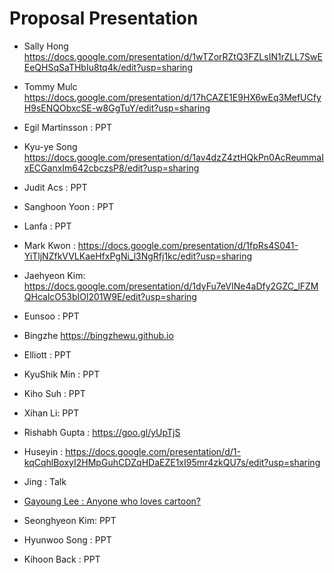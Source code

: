 # Proposal Presentation



* Sally Hong
https://docs.google.com/presentation/d/1wTZorRZtQ3FZLsIN1rZLL7SwEEeQHSqSaTHbIu8tq4k/edit?usp=sharing

* Tommy Mulc
https://docs.google.com/presentation/d/17hCAZE1E9HX6wEq3MefUCfyH9sENQObxcSE-w8GgTuY/edit?usp=sharing

* Egil Martinsson : PPT

* Kyu-ye Song
https://docs.google.com/presentation/d/1av4dzZ4ztHQkPn0AcReummaIxECGanxIm642cbczsP8/edit?usp=sharing


* Judit Acs : PPT

* Sanghoon Yoon : PPT

* Lanfa : PPT

* Mark Kwon : 
https://docs.google.com/presentation/d/1fpRs4S041-YiTljNZfkVVLKaeHfxPgNi_l3NgRfj1kc/edit?usp=sharing

* Jaehyeon Kim:
https://docs.google.com/presentation/d/1dyFu7eVINe4aDfy2GZC_lFZMQHcalcO53bIOl201W9E/edit?usp=sharing

* Eunsoo : PPT

* Bingzhe
https://bingzhewu.github.io

* Elliott : PPT

* KyuShik Min : PPT

* Kiho Suh : PPT

* Xihan Li: PPT

* Rishabh Gupta : https://goo.gl/yUpTjS 

* Huseyin : 
https://docs.google.com/presentation/d/1-kqCqhlBoxyI2HMpGuhCDZqHDaEZE1xI95mr4zkQU7s/edit?usp=sharing

* Jing : Talk

* [Gayoung Lee : Anyone who loves cartoon?](https://docs.google.com/presentation/d/1DD9vSDToC3bYVVSIAzLXmfzb9xQV2frx0FDAgaxGdQA/edit?usp=sharing)

* Seonghyeon Kim: PPT

* Hyunwoo Song : PPT

* Kihoon Back : PPT

